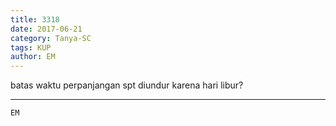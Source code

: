 ```yaml
---
title: 3318
date: 2017-06-21
category: Tanya-SC
tags: KUP
author: EM
---
```


batas waktu perpanjangan spt diundur karena hari libur?

---



`EM`
